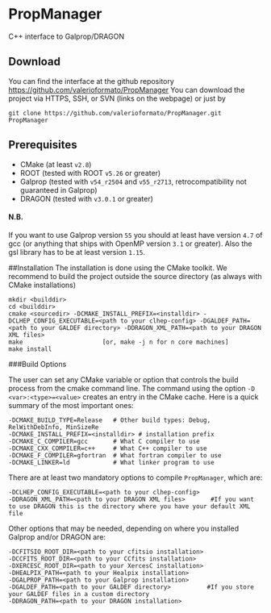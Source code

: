 # PropManager
C++ interface to Galprop/DRAGON

## Download
You can find the interface at the github repository https://github.com/valerioformato/PropManager
You can download the project via HTTPS, SSH, or SVN (links on the webpage) or just by

```
git clone https://github.com/valerioformato/PropManager.git PropManager
```

## Prerequisites
 - CMake (at least `v2.8`)
 - ROOT (tested with ROOT `v5.26` or greater)
 - Galprop (tested with `v54_r2504` and `v55_r2713`, retrocompatibility not guaranteed in Galprop)
 - DRAGON  (tested with `v3.0.1` or greater)

#### N.B.
If you want to use Galprop version `55` you should at least have version `4.7` of gcc (or anything that ships with OpenMP version `3.1` or greater). Also the gsl library has to be at least version `1.15`.

##Installation
The installation is done using the CMake toolkit. We recommend to build the project outside the source directory (as always with CMake installations)

```
mkdir <builddir>
cd <builddir>
cmake <sourcedir> -DCMAKE_INSTALL_PREFIX=<installdir> -DCLHEP_CONFIG_EXECUTABLE=<path to your clhep-config> -DGALDEF_PATH=<path to your GALDEF directory> -DDRAGON_XML_PATH=<path to your DRAGON XML files>
make                      [or, make -j n for n core machines]
make install
```

###Build Options

The user can set any CMake variable or option that controls the build process from the cmake command line. The command using the option `-D <var>:<type>=<value>` creates an entry in the CMake cache. Here is a quick summary of the most important ones:

```
-DCMAKE_BUILD_TYPE=Release   # Other build types: Debug, RelWithDebInfo, MinSizeRe
-DCMAKE_INSTALL_PREFIX=<installdir> # installation prefix
-DCMAKE_C_COMPILER=gcc       # What C compiler to use
-DCMAKE_CXX_COMPILER=c++     # What C++ compiler to use
-DCMAKE_F_COMPILER=gfortran  # What fortran compiler to use
-DCMAKE_LINKER=ld            # What linker program to use
```

There are at least two mandatory options to compile `PropManager`, which are:
```
-DCLHEP_CONFIG_EXECUTABLE=<path to your clhep-config> 
-DDRAGON_XML_PATH=<path to your DRAGON XML files>       #If you want to use DRAGON this is the directory where you have your default XML file
```

Other options that may be needed, depending on where you installed Galprop and/or DRAGON are:
```
-DCFITSIO_ROOT_DIR=<path to your cfitsio installation> 
-DCCFITS_ROOT_DIR=<path to your CCfits installation> 
-DXERCESC_ROOT_DIR=<path to your XercesC installation> 
-DHEALPIX_PATH=<path to your Healpix installation> 
-DGALPROP_PATH=<path to your Galprop installation> 
-DGALDEF_PATH=<path to your GALDEF directory>          #If you store your GALDEF files in a custom directory
-DDRAGON_PATH=<path to your DRAGON installation>   
```

